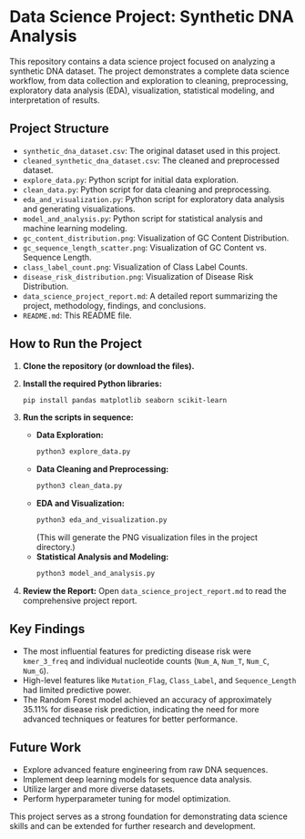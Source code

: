 # Data Science Project: Synthetic DNA Analysis

This repository contains a data science project focused on analyzing a synthetic DNA dataset. The project demonstrates a complete data science workflow, from data collection and exploration to cleaning, preprocessing, exploratory data analysis (EDA), visualization, statistical modeling, and interpretation of results.

## Project Structure

*   `synthetic_dna_dataset.csv`: The original dataset used in this project.
*   `cleaned_synthetic_dna_dataset.csv`: The cleaned and preprocessed dataset.
*   `explore_data.py`: Python script for initial data exploration.
*   `clean_data.py`: Python script for data cleaning and preprocessing.
*   `eda_and_visualization.py`: Python script for exploratory data analysis and generating visualizations.
*   `model_and_analysis.py`: Python script for statistical analysis and machine learning modeling.
*   `gc_content_distribution.png`: Visualization of GC Content Distribution.
*   `gc_sequence_length_scatter.png`: Visualization of GC Content vs. Sequence Length.
*   `class_label_count.png`: Visualization of Class Label Counts.
*   `disease_risk_distribution.png`: Visualization of Disease Risk Distribution.
*   `data_science_project_report.md`: A detailed report summarizing the project, methodology, findings, and conclusions.
*   `README.md`: This README file.

## How to Run the Project

1.  **Clone the repository (or download the files).**

2.  **Install the required Python libraries:**
    ```bash
    pip install pandas matplotlib seaborn scikit-learn
    ```

3.  **Run the scripts in sequence:**
    *   **Data Exploration:**
        ```bash
        python3 explore_data.py
        ```
    *   **Data Cleaning and Preprocessing:**
        ```bash
        python3 clean_data.py
        ```
    *   **EDA and Visualization:**
        ```bash
        python3 eda_and_visualization.py
        ```
        (This will generate the PNG visualization files in the project directory.)
    *   **Statistical Analysis and Modeling:**
        ```bash
        python3 model_and_analysis.py
        ```

4.  **Review the Report:**
    Open `data_science_project_report.md` to read the comprehensive project report.

## Key Findings

*   The most influential features for predicting disease risk were `kmer_3_freq` and individual nucleotide counts (`Num_A`, `Num_T`, `Num_C`, `Num_G`).
*   High-level features like `Mutation_Flag`, `Class_Label`, and `Sequence_Length` had limited predictive power.
*   The Random Forest model achieved an accuracy of approximately 35.11% for disease risk prediction, indicating the need for more advanced techniques or features for better performance.

## Future Work

*   Explore advanced feature engineering from raw DNA sequences.
*   Implement deep learning models for sequence data analysis.
*   Utilize larger and more diverse datasets.
*   Perform hyperparameter tuning for model optimization.

This project serves as a strong foundation for demonstrating data science skills and can be extended for further research and development.

